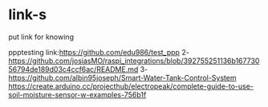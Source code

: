 # link-s
put link for knowing


ppptesting link:https://github.com/edu986/test_ppp
2-https://github.com/josiasMO/raspi_integrations/blob/392755251136b16773056794de189d03c4ccf6ac/README.md
3-https://github.com/albin95joseph/Smart-Water-Tank-Control-System
https://create.arduino.cc/projecthub/electropeak/complete-guide-to-use-soil-moisture-sensor-w-examples-756b1f
